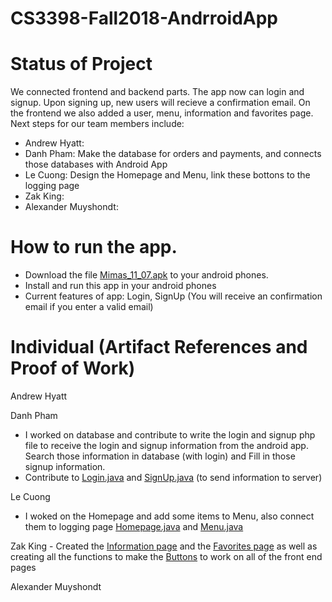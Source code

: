 # CS3398-Fall2018-AndrroidApp

# Status of Project
We connected frontend and backend parts. The app now can login and signup. Upon signing up, new users will recieve a confirmation email. On the frontend we also added a user, menu, information and favorites page. Next steps for our team members include:
* Andrew Hyatt: 
* Danh Pham: Make the database for orders and payments, and connects those databases with Android App
* Le Cuong: Design the Homepage and Menu, link these bottons to the logging page
* Zak King: 
* Alexander Muyshondt: 

# How to run the app.
 - Download the file <a href="https://github.com/CS3398-Mimas-Mimes/CS3398-Fall2018-AndrroidApp/tree/master/apk">Mimas_11_07.apk</a> to your android phones.
 - Install and run this app in your android phones
 - Current features of app: Login, SignUp (You will receive an confirmation email if you enter a valid email)

# Individual (Artifact References and Proof of Work)
Andrew Hyatt

Danh Pham
- I worked on database and contribute to write the login and signup php file to receive the login and signup information from the android app. Search those information in database (with login) and Fill in those signup information.
- Contribute to <a href="https://github.com/CS3398-Mimas-Mimes/CS3398-Fall2018-AndrroidApp/blob/master/app/src/main/java/com/example/danhpham/group2/Login.java">Login.java</a> and <a href="https://github.com/CS3398-Mimas-Mimes/CS3398-Fall2018-AndrroidApp/blob/master/app/src/main/java/com/example/danhpham/group2/SignUp.java">SignUp.java</a> (to send information to server)

Le Cuong 
  - I woked on the Homepage and add some items to Menu, also connect them to logging page  <a href="https://github.com/CS3398-Mimas-Mimes/CS3398-Fall2018-AndrroidApp/blob/zacharyking2016/app/src/main/java/com/example/danhpham/group2/HomePageActivity.java">Homepage.java</a> and  <a href="https://github.com/CS3398-Mimas-Mimes/CS3398-Fall2018-AndrroidApp/blob/zacharyking2016/app/src/main/java/com/example/danhpham/group2/Menu.java">Menu.java</a>
  


Zak King - Created the <a href="https://github.com/CS3398-Mimas-Mimes/CS3398-Fall2018-AndrroidApp/blob/zacharyking2016/app/src/main/res/layout/activity_info.xml">Information page</a> and the <a href="https://github.com/CS3398-Mimas-Mimes/CS3398-Fall2018-AndrroidApp/blob/zacharyking2016/app/src/main/res/layout/activity__user_orders.xml">Favorites page</a> as well as creating all the functions to make the <a href="https://github.com/CS3398-Mimas-Mimes/CS3398-Fall2018-AndrroidApp/tree/zacharyking2016/app/src/main/java/com/example/danhpham/group2">Buttons</a> to work on all of the front end pages


Alexander Muyshondt
